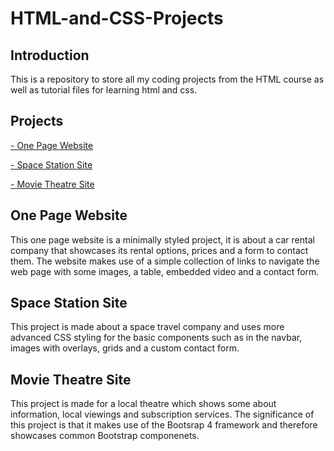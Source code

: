 # HTML-and-CSS-Projects
## Introduction
This is a repository to store all my coding projects from the HTML course as well as tutorial files for learning html and css.
## Projects
[- One Page Website](https://github.com/zainy2401/HTML-and-CSS-Projects/tree/main/One-Page%20Website)  

[- Space Station Site](https://github.com/zainy2401/HTML-and-CSS-Projects/tree/main/project/Space-Station-Project)  

[- Movie Theatre Site](https://github.com/zainy2401/HTML-and-CSS-Projects/tree/main/bootstrap4_project)
## One Page Website
This one page website is a minimally styled project, it is about a car rental company that showcases its rental options, prices and a form to contact them. The website makes use of a simple collection of links to navigate the web page with some images, a table, embedded video and a contact form.
## Space Station Site
This project is made about a space travel company and uses more advanced CSS styling for the basic components such as in the navbar, images with overlays, grids and a custom contact form.
## Movie Theatre Site
This project is made for a local theatre which shows some about information, local viewings and subscription services. The significance of this project is that it makes use of the Bootsrap 4 framework and therefore showcases common Bootstrap componenets.
